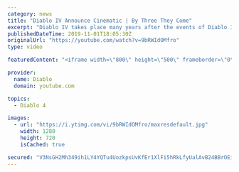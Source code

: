 ```yaml
---
category: news
title: "Diablo IV Announce Cinematic | By Three They Come"
excerpt: "Diablo IV takes place many years after the events of Diablo III, after millions have been slaughtered by the actions of the High Heavens and Burning Hells alike."
publishedDateTime: 2019-11-01T18:05:30Z
originalUrl: "https://youtube.com/watch?v=9bRWIdOMfro"
type: video

featuredContent: "<iframe width=\"800\" height=\"500\" frameborder=\"0\" src=\"https://www.youtube.com/embed/9bRWIdOMfro\" allow=\"accelerometer; autoplay; encrypted-media; gyroscope; picture-in-picture\" allowfullscreen></iframe>"

provider:
  name: Diablo
  domain: youtube.com

topics:
  - Diablo 4

images:
  - url: "https://i.ytimg.com/vi/9bRWIdOMfro/maxresdefault.jpg"
    width: 1280
    height: 720
    isCached: true

secured: "V3NsGH2Mh349ih1LY4YQTu4UozkpsUvKfEr1XlFi5hRkLfyUalAvB24BBrOEi4B+SCFeMifgjhXwqBIUx3tcJRUnX0LZHFlY98GqJrW73TsUBE5q9zpWzJNZaITlLL+L3D7fe+NFtpoJiQuWcOH9VwVzambX4avlkjmqwFEyyY8/jYBouSA9c5LONxVRmVt1CD1e/jVd+P4zRpKh4HNysmugj+vfxrReICPk6W5nmr+TVCIu7INLxXN0retqgVjOFXuqFmvSjM84TYN5tJ5daWZEhspQk9oVxc4B1u8rFcSj+d6+Nbi6h3XUpAUMltjv/GO778Wh7R1JCNJMtb7rSHzYkmplNvZ7xVDnNDX/PXZ/dyNMWTjW2ozcL9hAhuAAbtJNP1RzVXs/DSfpST6k2PNCf8iv7xhMwbxWz71xEm82ON5clNLti1xe8Zj+DJEJ;EMqZ9HXQbjJNLRfPNwUbjg=="
---
```



